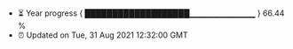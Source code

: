 - ⏳ Year progress { ███████████████████▁▁▁▁▁▁▁▁▁▁▁ } 66.44 %
- ⏰ Updated on Tue, 31 Aug 2021 12:32:00 GMT

